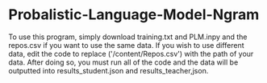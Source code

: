 # Probalistic-Language-Model-Ngram
To use this program, simply download training.txt and PLM.inpy and the repos.csv if you want to use the same data. 
If you wish to use different data, edit the code to replace ('/content/Repos.csv')  with the path of your data. 
After doing so, you must run all of the code and the data will be outputted into results_student.json and results_teacher,json. 

